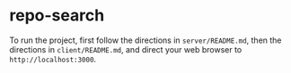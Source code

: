 # repo-search

To run the project, first follow the directions in `server/README.md`, then the directions in `client/README.md`, and direct your web browser to `http://localhost:3000`.
